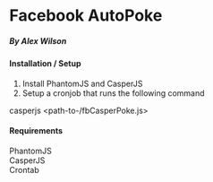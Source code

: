 # Facebook AutoPoke

##### By Alex Wilson


#### Installation / Setup
1. Install PhantomJS and CasperJS
2. Setup a cronjob that runs the following command

casperjs <path-to-/fbCasperPoke.js> <Facebook-ID-of-person-to-poke> <Facebook-login-email> <Facebook-login-password>


#### Requirements
PhantomJS  
CasperJS  
Crontab